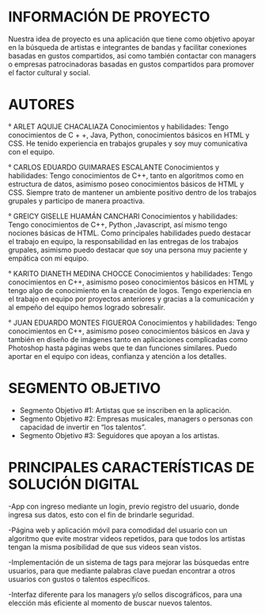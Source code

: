 # INFORMACIÓN DE PROYECTO
Nuestra idea de proyecto es una aplicación que tiene como objetivo apoyar en la búsqueda de artistas e integrantes de bandas y facilitar conexiones basadas en gustos compartidos, así como también contactar con managers o empresas patrocinadoras basadas en gustos compartidos para promover el factor cultural y social.

# AUTORES
° ARLET AQUIJE CHACALIAZA
Conocimientos y habilidades:
Tengo conocimientos de C + +, Java, Python, conocimientos básicos en HTML y CSS. He tenido experiencia en trabajos grupales y soy muy comunicativa con el equipo.

° CARLOS EDUARDO GUIMARAES ESCALANTE
Conocimientos y habilidades:
Tengo conocimientos de C++, tanto en algoritmos como en estructura de datos, asimismo poseo conocimientos básicos de HTML y CSS. Siempre trato de mantener un ambiente positivo dentro de los trabajos grupales y participo de manera proactiva.

° GREICY GISELLE HUAMÁN CANCHARI
Conocimientos y habilidades:
Tengo conocimientos de C++, Python ,Javascript, así mismo tengo nociones básicas de HTML.
Como principales habilidades puedo destacar el trabajo en equipo, la responsabilidad en las entregas de los trabajos grupales, asimismo puedo destacar que soy una persona muy paciente y empática con mi equipo.

° KARITO DIANETH MEDINA CHOCCE
Conocimientos y habilidades: 
Tengo conocimientos en C++, asimismo poseo conocimientos básicos en HTML y tengo algo de conocimiento en la creación de logos. Tengo experiencia en el trabajo en equipo por proyectos anteriores y gracias a la comunicación y al empeño del equipo hemos logrado sobresalir.

° JUAN EDUARDO MONTES FIGUEROA
Conocimientos y habilidades: 
Tengo conocimientos en C++, asimismo poseo conocimientos básicos en Java y también en diseño de imágenes tanto en aplicaciones complicadas como Photoshop hasta páginas webs que te dan funciones similares. Puedo aportar en el equipo con ideas, confianza y atención a los detalles.

# SEGMENTO OBJETIVO
* Segmento Objetivo #1: Artistas que se inscriben en la aplicación. 
* Segmento Objetivo #2: Empresas musicales, managers o personas con capacidad de invertir en “los talentos”. 
* Segmento Objetivo #3: Seguidores que apoyan a los artistas.

# PRINCIPALES CARACTERÍSTICAS DE SOLUCIÓN DIGITAL
-App con ingreso mediante un login, previo registro del usuario, donde ingresa sus datos, esto con el fin de brindarle seguridad.

-Página web y aplicación móvil para comodidad del usuario con un algoritmo que evite mostrar videos repetidos, para que todos los artistas tengan la misma posibilidad de que sus videos sean vistos.

-Implementación de un sistema de tags para mejorar las búsquedas entre usuarios, para que mediante palabras clave puedan encontrar a otros usuarios con gustos o talentos específicos.

-Interfaz diferente para los managers y/o sellos discográficos, para una elección más eficiente al momento de buscar nuevos talentos.




